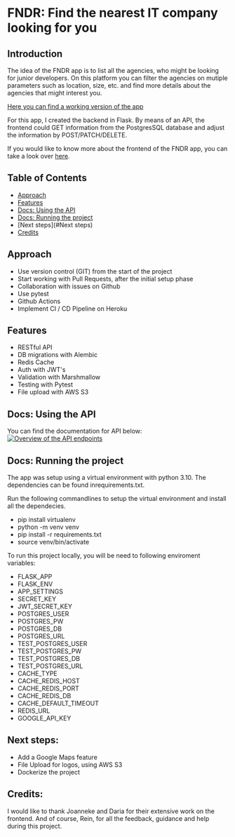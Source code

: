 # FNDR: Find the nearest IT company looking for you

## Introduction

The idea of the FNDR app is to list all the agencies, who might be looking for junior developers. On this platform you can filter the agencies on mutiple parameters such as location, size, etc. and find more details about the agencies that might interest you.

[Here you can find a working version of the app](https://fndr.netlify.app/)

For this app, I created the backend in Flask. By means of an API, the frontend could GET information from the PostgresSQL database and adjust the information by POST/PATCH/DELETE.

If you would like to know more about the frontend of the FNDR app, you can take a look over [here](https://github.com/jodelajo/fndr).

## Table of Contents

* [Approach](#Approach)
* [Features](#Features)
* [Docs: Using the API](#API)
* [Docs: Running the project](#Running)
* [Next steps](#Next steps)
* [Credits](#Credits)


## Approach

-   Use version control (GIT) from the start of the project
-   Start working with Pull Requests, after the initial setup phase
-   Collaboration with issues on Github
-   Use pytest
-   Github Actions
-   Implement CI / CD Pipeline on Heroku

## Features

-   RESTful API
-   DB migrations with Alembic
-   Redis Cache
-   Auth with JWT's
-   Validation with Marshmallow
-   Testing with Pytest
-   File upload with AWS S3

## Docs: Using the API<a name="API"></a>

You can find the documentation for API below:
[![Overview of the API endpoints](https://fndr.s3.eu-central-1.amazonaws.com/API.png)](https://app.swaggerhub.com/apis-docs/thomas30/FNDRbackend/1.0.0#/)

## Docs: Running the project<a name="running"></a>

The app was setup using a virtual environment with python 3.10. The dependencies can be found inrequirements.txt.

Run the following commandlines to setup the virtual environment and install all the dependecies.

-   pip install virtualenv
-   python -m venv venv
-   pip install -r requirements.txt
-   source venv/bin/activate

To run this project locally, you will be need to following enviroment variables:

-   FLASK_APP
-   FLASK_ENV
-   APP_SETTINGS
-   SECRET_KEY
-   JWT_SECRET_KEY
-   POSTGRES_USER
-   POSTGRES_PW
-   POSTGRES_DB
-   POSTGRES_URL
-   TEST_POSTGRES_USER
-   TEST_POSTGRES_PW
-   TEST_POSTGRES_DB
-   TEST_POSTGRES_URL
-   CACHE_TYPE
-   CACHE_REDIS_HOST
-   CACHE_REDIS_PORT
-   CACHE_REDIS_DB
-   CACHE_DEFAULT_TIMEOUT
-   REDIS_URL
-   GOOGLE_API_KEY

## Next steps:

-   Add a Google Maps feature
-   File Upload for logos, using AWS S3
-   Dockerize the project

## Credits:

I would like to thank Joanneke and Daria for their extensive work on the frontend. And of course, Rein, for all the feedback, guidance and help during this project.
